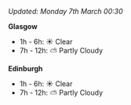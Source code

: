 *Updated: Monday 7th March 00:30*

**Glasgow**

* 1h - 6h: :sunny: Clear
* 7h - 12h: :partly_sunny: Partly Cloudy

**Edinburgh**

* 1h - 6h: :sunny: Clear
* 7h - 12h: :partly_sunny: Partly Cloudy
